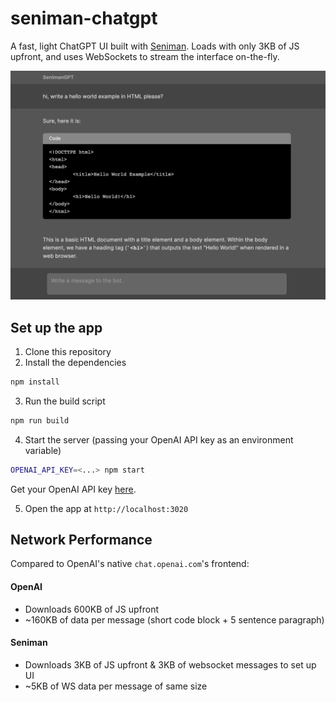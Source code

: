 # seniman-chatgpt
A fast, light ChatGPT UI built with [Seniman](https://github.com/senimanjs/seniman). Loads with only 3KB of JS upfront, and uses WebSockets to stream the interface on-the-fly.

![Screenshot](img/screenshot.png)

## Set up the app
1. Clone this repository
2. Install the dependencies
```bash
npm install
```
3. Run the build script
```bash
npm run build
```
4. Start the server (passing your OpenAI API key as an environment variable)
```bash
OPENAI_API_KEY=<...> npm start
```
Get your OpenAI API key [here](https://platform.openai.com/account/api-keys).

5. Open the app at `http://localhost:3020`

## Network Performance
Compared to OpenAI's native `chat.openai.com`'s frontend:

#### OpenAI
- Downloads 600KB of JS upfront 
- ~160KB of data per message (short code block + 5 sentence paragraph)

#### Seniman
- Downloads 3KB of JS upfront & 3KB of websocket messages to set up UI
- ~5KB of WS data per message of same size